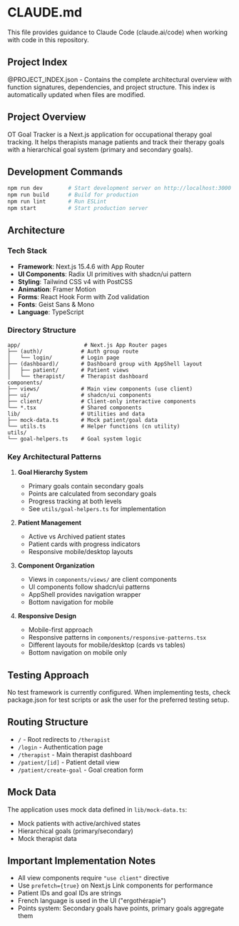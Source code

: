 # CLAUDE.md

This file provides guidance to Claude Code (claude.ai/code) when working with code in this repository.

## Project Index

@PROJECT_INDEX.json - Contains the complete architectural overview with function signatures, dependencies, and project structure. This index is automatically updated when files are modified.

## Project Overview

OT Goal Tracker is a Next.js application for occupational therapy goal tracking. It helps therapists manage patients and track their therapy goals with a hierarchical goal system (primary and secondary goals).

## Development Commands

```bash
npm run dev        # Start development server on http://localhost:3000
npm run build      # Build for production
npm run lint       # Run ESLint
npm start          # Start production server
```

## Architecture

### Tech Stack
- **Framework**: Next.js 15.4.6 with App Router
- **UI Components**: Radix UI primitives with shadcn/ui pattern
- **Styling**: Tailwind CSS v4 with PostCSS
- **Animation**: Framer Motion
- **Forms**: React Hook Form with Zod validation
- **Fonts**: Geist Sans & Mono
- **Language**: TypeScript

### Directory Structure

```
app/                    # Next.js App Router pages
├── (auth)/            # Auth group route
│   └── login/         # Login page
├── (dashboard)/       # Dashboard group with AppShell layout
│   ├── patient/       # Patient views
│   └── therapist/     # Therapist dashboard
components/
├── views/             # Main view components (use client)
├── ui/                # shadcn/ui components
├── client/            # Client-only interactive components
└── *.tsx              # Shared components
lib/                   # Utilities and data
├── mock-data.ts       # Mock patient/goal data
└── utils.ts           # Helper functions (cn utility)
utils/
└── goal-helpers.ts    # Goal system logic
```

### Key Architectural Patterns

1. **Goal Hierarchy System**
   - Primary goals contain secondary goals
   - Points are calculated from secondary goals
   - Progress tracking at both levels
   - See `utils/goal-helpers.ts` for implementation

2. **Patient Management**
   - Active vs Archived patient states
   - Patient cards with progress indicators
   - Responsive mobile/desktop layouts

3. **Component Organization**
   - Views in `components/views/` are client components
   - UI components follow shadcn/ui patterns
   - AppShell provides navigation wrapper
   - Bottom navigation for mobile

4. **Responsive Design**
   - Mobile-first approach
   - Responsive patterns in `components/responsive-patterns.tsx`
   - Different layouts for mobile/desktop (cards vs tables)
   - Bottom navigation on mobile only

## Testing Approach

No test framework is currently configured. When implementing tests, check package.json for test scripts or ask the user for the preferred testing setup.

## Routing Structure

- `/` - Root redirects to `/therapist`
- `/login` - Authentication page
- `/therapist` - Main therapist dashboard
- `/patient/[id]` - Patient detail view
- `/patient/create-goal` - Goal creation form

## Mock Data

The application uses mock data defined in `lib/mock-data.ts`:
- Mock patients with active/archived states
- Hierarchical goals (primary/secondary)
- Mock therapist data

## Important Implementation Notes

- All view components require `"use client"` directive
- Use `prefetch={true}` on Next.js Link components for performance
- Patient IDs and goal IDs are strings
- French language is used in the UI ("ergothérapie")
- Points system: Secondary goals have points, primary goals aggregate them